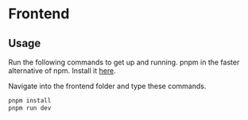 # Frontend

## Usage

Run the following commands to get up and running.
pnpm in the faster alternative of npm. Install it [here](https://pnpm.io/installation).

Navigate into the frontend folder and type these commands.

```sh
pnpm install
pnpm run dev
```
